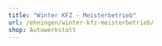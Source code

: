 ```yaml
---
title: "Winter KFZ - Meisterbetrieb"
url: /ehningen/winter-kfz-meisterbetrieb/
shop: Autowerkstatt
---
```

